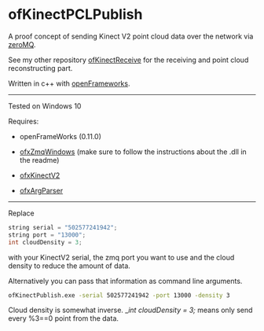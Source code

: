 # ofKinectPCLPublish

A proof concept of sending Kinect V2 point cloud data over the network via [zeroMQ](https://zeromq.org/).

See my other repository [ofKinectReceive](https://github.com/oneandonlyoddo/ofKinectPCLReceive) for the receiving and point cloud reconstructing part.

Written in c++ with [openFrameworks](https://openframeworks.cc/).

____

Tested on Windows 10



Requires:

+ openFrameWorks  (0.11.0)

+ [ofxZmqWindows](https://github.com/wearenocomputer/ofxZmqWindows) (make sure to follow the instructions about the .dll in the readme)
+ [ofxKinectV2](https://github.com/ofTheo/ofxKinectV2)
+ [ofxArgParser](https://github.com/satoruhiga/ofxArgParser)

____

Replace 

```c++
string serial = "502577241942";
string port = "13000";
int cloudDensity = 3;
```

with your KinectV2 serial, the zmq port you want to use and the cloud density to reduce the amount of data.

Alternatively you can pass that information as command line arguments.

```bash
ofKinectPublish.exe -serial 502577241942 -port 13000 -density 3
```



Cloud density is somewhat inverse. __int cloudDensity = 3;_ means only send every %3==0 point from the data. 



